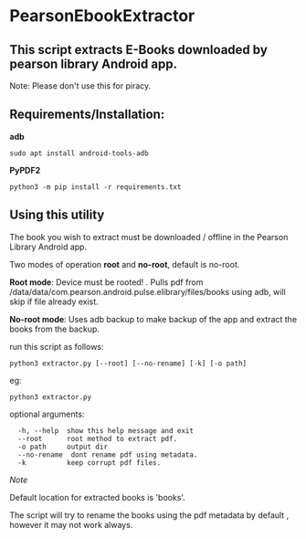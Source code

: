 # PearsonEbookExtractor
## This script extracts E-Books  downloaded by pearson library Android app.

Note:  Please don't use this for piracy.

## Requirements/Installation:
**adb**
```
sudo apt install android-tools-adb
```
**PyPDF2**
```
python3 -m pip install -r requirements.txt
```

## Using this utility
The book you wish to extract must be downloaded / offline in the Pearson Library Android app.


Two modes of operation **root** and **no-root**, default is no-root.

**Root mode**: Device must be rooted! . Pulls pdf from /data/data/com.pearson.android.pulse.elibrary/files/books using adb, will skip if file already exist.

**No-root mode**: Uses adb backup to make backup of the app and extract the books from the backup.

run this script as follows:
```
python3 extractor.py [--root] [--no-rename] [-k] [-o path]
```
eg:

```
python3 extractor.py 
```

optional arguments:
```
  -h, --help  show this help message and exit
  --root      root method to extract pdf.
  -o path     output dir
  --no-rename  dont rename pdf using metadata.
  -k          keep corrupt pdf files.
```
_Note_

Default location for extracted books is 'books'.

The script will try to rename the books using the pdf metadata by default , however it may not work always.



